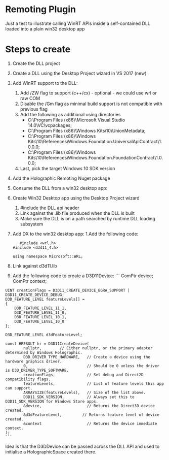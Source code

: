 # Remoting Plugin
Just a test to illustrate calling WinRT APIs inside a self-contained DLL loaded into a plain win32 desktop app

# Steps to create
1. Create the DLL project
  1. Create a DLL using the Desktop Project wizard in VS 2017 (new)
  1. Add WinRT support to the DLL:
	  1. Add /ZW flag to support (c++/cx) - optional - we could use wrl or raw COM
	  1. Disable the /Gm flag as minimal build support is not compatible with previous flag
	  1. Add the following as additional using directories
		  * C:\Program Files (x86)\Microsoft Visual Studio 14.0\VC\vcpackages;
		  * C:\Program Files (x86)\Windows Kits\10\UnionMetadata;
		  * C:\Program Files (x86)\Windows Kits\10\References\Windows.Foundation.UniversalApiContract\1.0.0.0;
		  * C:\Program Files (x86)\Windows Kits\10\References\Windows.Foundation.FoundationContract\1.0.0.0;
	  1. Last, pick the target Windows 10 SDK version
    
1. Add the Holographic Remoting Nuget package
1. Consume the DLL from a win32 desktop app:
  1. Create Win32 Desktop app using the Desktop Project wizard
	  1. #include the DLL api header
	  1. Link against the .lib file produced when the DLL is built
	  1. Make sure the DLL is on a path searched by runtime DLL loading subsystem

1. Add DX to the win32 desktop app:
  1.Add the following code:
     ```
     	#include <wrl.h>
	#include <d3d11_4.h>
	
	using namespace Microsoft::WRL;
     ```
  1. Link against d3d11.lib
  1. Add the following code to create a D3D11Device:
    ```
    	ComPtr<ID3D11Device> device;
	ComPtr<ID3D11DeviceContext> context;
	
	UINT creationFlags = D3D11_CREATE_DEVICE_BGRA_SUPPORT | D3D11_CREATE_DEVICE_DEBUG;
	D3D_FEATURE_LEVEL featureLevels[] =
	{
		D3D_FEATURE_LEVEL_11_1,
		D3D_FEATURE_LEVEL_11_0,
		D3D_FEATURE_LEVEL_10_1,
		D3D_FEATURE_LEVEL_10_0
	};
	
	D3D_FEATURE_LEVEL d3dFeatureLevel;
	
	const HRESULT hr = D3D11CreateDevice(
			nullptr,        // Either nullptr, or the primary adapter determined by Windows Holographic.
			D3D_DRIVER_TYPE_HARDWARE,   // Create a device using the hardware graphics driver.
			0,                          // Should be 0 unless the driver is D3D_DRIVER_TYPE_SOFTWARE.
			creationFlags,              // Set debug and Direct2D compatibility flags.
			featureLevels,              // List of feature levels this app can support.
			ARRAYSIZE(featureLevels),   // Size of the list above.
			D3D11_SDK_VERSION,          // Always set this to D3D11_SDK_VERSION for Windows Store apps.
			&device,                    // Returns the Direct3D device created.
			&d3dFeatureLevel,         // Returns feature level of device created.
			&context                    // Returns the device immediate context.
	);
    ```

Idea is that the D3DDevice can be passed across the DLL API and used to initialise a HolographicSpace created there.


